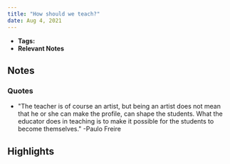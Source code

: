 ```yaml
---
title: "How should we teach?"
date: Aug 4, 2021
---
```


- **Tags:**
- **Relevant Notes**


## Notes
### Quotes
- "The teacher is of course an artist, but being an artist does not mean that he or she can make the profile, can shape the students. What the educator does in teaching is to make it possible for the students to become themselves." -Paulo Freire

## Highlights